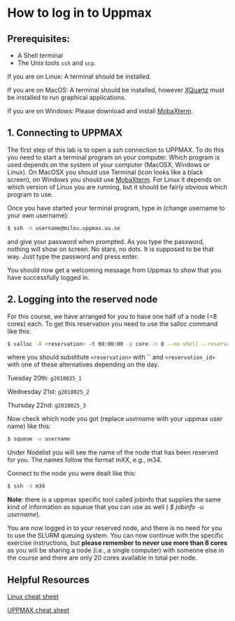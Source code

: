 # How to log in to Uppmax 

## Prerequisites:

* A Shell terminal
* The Unix tools `ssh` and `scp`.

If you are on Linux: A terminal should be installed.

If you are on MacOS: A terminal should be installed, however [XQuartz](https://www.xquartz.org/) 
must be installed to run graphical applications.

If you are on Windows: Please download and install [MobaXterm](http://mobaxterm.mobatek.net). 

## 1. Connecting to UPPMAX

The first step of this lab is to open a ssh connection to UPPMAX. To do this you need 
to start a terminal program on your computer. Which program is used depends on the 
system of your computer (MacOSX, Windows or Linux). On MacOSX you should use Terminal 
(icon looks like a black screen), on Windows you should use 
[MobaXterm](http://mobaxterm.mobatek.net). For Linux it depends on which version of 
Linux you are running, but it should be fairly obvious which program to use.

Once you have started your terminal program, type in (change username to your own username):

```bash
$ ssh -X username@milou.uppmax.uu.se
```

and give your password when prompted. As you type the password, nothing will show on 
screen. No stars, no dots. It is supposed to be that way. Just type the password and 
press enter.

You should now get a welcoming message from Uppmax to show that you have successfully 
logged in.

## 2. Logging into the reserved node

For this course, we have arranged for you to have one half of a node (=8 cores) each. 
To get this reservation you need to use the salloc command like this:

```bash
$ salloc -A <reservation> -t 08:00:00 -p core -n 8 --no-shell --reservation=<reservation_id> &
```

where you should substitute `<reservation>` with `` and `<reservation_id>` with one of these 
alternatives depending on the day.

Tuesday 20th: `g2018025_1`

Wednesday 21st: `g2018025_2`

Thursday 22nd: `g2018025_3`

Now check which node you got (replace *username* with your uppmax user name) like this:

```bash
$ squeue -u username
```

Under Nodelist you will see the name of the node that has been reserved for you. The names 
follow the format mXX, e.g., m34.

Connect to the node you were dealt like this:

```bash
$ ssh -X m34
```

**Note**: there is a uppmax specific tool called jobinfo that supplies the same kind of 
information as squeue that you can use as well ( *$ jobinfo -u username*).

You are now logged in to your reserved node, and there is no need for you to use the 
SLURM queuing system. You can now continue with the specific exercise instructions, 
but **please remember to never use more than 8 cores** as you will be sharing a node 
(i.e., a single computer) with someone else in the course and there are only 20 cores 
available in total per node.

## Helpful Resources

[Linux cheat sheet](files/linux-cheat-sheet.pdf)

[UPPMAX cheat sheet](files/uppmax-cheat-sheet.png)

